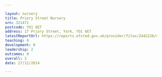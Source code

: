 ```yaml
---

layout: nursery
title: Priory Street Nursery
urn: 321471
postcode: YO1 6ET
address: 17 Priory Street, York, YO1 6ET
latestReportUrl: https://reports.ofsted.gov.uk/provider/files/2442228/urn/321471.pdf
teaching: 0
development: 0
leadership: 2
outcomes: 0
overall: 2
date: 27/11/2014

---
```

